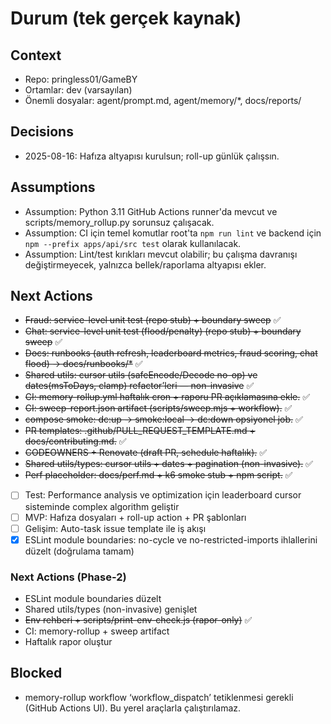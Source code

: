 # Durum (tek gerçek kaynak)
## Context
- Repo: pringless01/GameBY
- Ortamlar: dev (varsayılan)
- Önemli dosyalar: agent/prompt.md, agent/memory/*, docs/reports/

## Decisions
- 2025-08-16: Hafıza altyapısı kurulsun; roll-up günlük çalışsın.

## Assumptions
- Assumption: Python 3.11 GitHub Actions runner'da mevcut ve scripts/memory_rollup.py sorunsuz çalışacak.
- Assumption: CI için temel komutlar root'ta `npm run lint` ve backend için `npm --prefix apps/api/src test` olarak kullanılacak.
- Assumption: Lint/test kırıkları mevcut olabilir; bu çalışma davranışı değiştirmeyecek, yalnızca bellek/raporlama altyapısı ekler.

## Next Actions
- ~~Fraud: service-level unit test (repo stub) + boundary sweep~~ ✅
- ~~Chat: service-level unit test (flood/penalty) (repo stub) + boundary sweep~~ ✅
- ~~Docs: runbooks (auth refresh, leaderboard metrics, fraud scoring, chat flood) → docs/runbooks/*~~ ✅
- ~~Shared utils: cursor utils (safeEncode/Decode no-op) ve dates(msToDays, clamp) refactor’leri — non-invasive~~ ✅
- ~~CI: memory-rollup.yml haftalık cron + raporu PR açıklamasına ekle.~~ ✅
- ~~CI: sweep-report.json artifact (scripts/sweep.mjs + workflow).~~ ✅
- ~~compose smoke: dc:up → smoke:local → dc:down opsiyonel job.~~ ✅
- ~~PR templates: .github/PULL_REQUEST_TEMPLATE.md + docs/contributing.md.~~ ✅
- ~~CODEOWNERS + Renovate (draft PR, schedule haftalık).~~ ✅
- ~~Shared utils/types: cursor utils + dates + pagination (non-invasive).~~ ✅
- ~~Perf placeholder: docs/perf.md + k6 smoke stub + npm script.~~ ✅
- [ ] Test: Performance analysis ve optimization için leaderboard cursor sisteminde complex algorithm geliştir
- [ ] MVP: Hafıza dosyaları + roll-up action + PR şablonları
- [ ] Gelişim: Auto-task issue template ile iş akışı
- [x] ESLint module boundaries: no-cycle ve no-restricted-imports ihlallerini düzelt (doğrulama tamam)

### Next Actions (Phase-2)
- ESLint module boundaries düzelt
- Shared utils/types (non-invasive) genişlet
- ~~Env rehberi + scripts/print-env-check.js (rapor-only)~~ ✅
- CI: memory-rollup + sweep artifact
- Haftalık rapor oluştur

## Blocked
- memory-rollup workflow ‘workflow_dispatch’ tetiklenmesi gerekli (GitHub Actions UI). Bu yerel araçlarla çalıştırılamaz.
